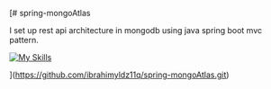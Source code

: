 [# spring-mongoAtlas

I set up rest api architecture in mongodb using java spring boot mvc pattern.


[![My Skills](https://skills.thijs.gg/icons?i=aws,java,hibernate,idea,mongodb,cloudflare&theme=light)](https://skills.thijs.gg)

](https://github.com/ibrahimyldz11q/spring-mongoAtlas.git)
